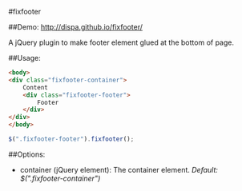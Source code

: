 #fixfooter

##Demo: http://dispa.github.io/fixfooter/

A jQuery plugin to make footer element glued at the bottom of page.

##Usage:

```html
<body>
<div class="fixfooter-container">
	Content
	<div class="fixfooter-footer">
		Footer
	</div>
</div>
</body>
```

```javascript
$(".fixfooter-footer").fixfooter();
```
##Options:

* container (jQuery element): The container element. <i>Default: $(".fixfooter-container")</i>
